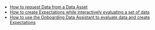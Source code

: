 - [How to request Data from a Data Asset](/docs/oss/guides/connecting_to_your_data/fluent/batch_requests/how_to_request_data_from_a_data_asset)
- [How to create Expectations while interactively evaluating a set of data](/docs/oss/guides/expectations/how_to_create_and_edit_expectations_with_instant_feedback_from_a_sample_batch_of_data)
- [How to use the Onboarding Data Assistant to evaluate data and create Expectations](/docs/oss/guides/expectations/data_assistants/how_to_create_an_expectation_suite_with_the_onboarding_data_assistant)